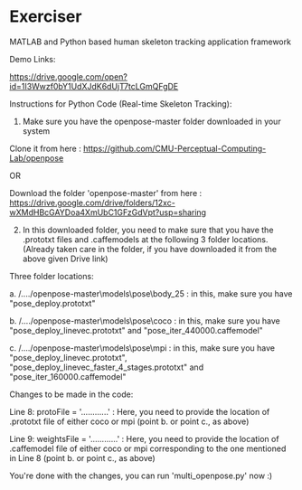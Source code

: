 # Exerciser
MATLAB and Python based human skeleton tracking application framework

Demo Links:

https://drive.google.com/open?id=1I3Wwzf0bY1UdXJdK6dUjT7tcLGmQFgDE

Instructions for Python Code (Real-time Skeleton Tracking):

1. Make sure you have the openpose-master folder downloaded in your system 

Clone it from here : https://github.com/CMU-Perceptual-Computing-Lab/openpose

OR

Download the folder 'openpose-master' from here : https://drive.google.com/drive/folders/12xc-wXMdHBcGAYDoa4XmUbC1GFzGdVpt?usp=sharing

2. In this downloaded folder, you need to make sure that you have the .prototxt files and .caffemodels at the following 3 folder locations. (Already taken care in the folder, if you have downloaded it from the above given Drive link)

Three folder locations:

  a. /..../openpose-master\models\pose\body_25 : in this, make sure you have "pose_deploy.prototxt"
  
  
  
  b. /..../openpose-master\models\pose\coco    : in this, make sure you have "pose_deploy_linevec.prototxt" and "pose_iter_440000.caffemodel"
  
  
  
  c. /..../openpose-master\models\pose\mpi     : in this, make sure you have "pose_deploy_linevec.prototxt", "pose_deploy_linevec_faster_4_stages.prototxt" and "pose_iter_160000.caffemodel"
  
  Changes to be made in the code:
  
  Line 8: protoFile = '............' : Here, you need to provide the location of .prototxt file of either coco or mpi (point b. or point c., as above)
  
  
  Line 9: weightsFile = '............' : Here, you need to provide the location of .caffemodel file of either coco or mpi corresponding to the one mentioned in Line 8 (point b. or point c., as above)
  
  
  You're done with the changes, you can run 'multi_openpose.py' now :)
